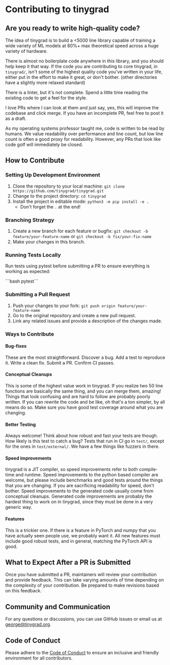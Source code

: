 # Contributing to tinygrad

## Are you ready to write high-quality code?

The idea of tinygrad is to build a <5000 line library capable of training a wide variety of ML models at 80%+ max theoretical speed across a huge variety of hardware.

There is almost no boilerplate code anywhere in this library, and you should help keep it that way. If the code you are contributing to core tinygrad, in `tinygrad/`, isn't some of the highest quality code you've written in your life, either put in the effort to make it great, or don't bother. (other directories have a slightly more relaxed standard)

There is a linter, but it's not complete. Spend a little time reading the existing code to get a feel for the style.

I love PRs where I can look at them and just say, yes, this will improve the codebase and click merge. If you have an incomplete PR, feel free to post it as a draft.

As my operating systems professor taught me, code is written to be read by humans. We value readability over performance and line count, but low line count is often a good proxy for readability. However, any PRs that look like code golf will immediately be closed.

## How to Contribute

### Setting Up Development Environment

1. Clone the repository to your local machine: `git clone https://github.com/tinygrad/tinygrad.git`
2. Change to the project directory: `cd tinygrad`
3. Install the project in editable mode: `python3 -m pip install -e .`
   - Don't forget the `.` at the end!

### Branching Strategy

1. Create a new branch for each feature or bugfix: `git checkout -b feature/your-feature-name` or `git checkout -b fix/your-fix-name`
2. Make your changes in this branch.

### Running Tests Locally

Run tests using pytest before submitting a PR to ensure everything is working as expected:

\`\`\`bash
pytest\`\`\`

### Submitting a Pull Request

1. Push your changes to your fork: `git push origin feature/your-feature-name`
2. Go to the original repository and create a new pull request.
3. Link any related issues and provide a description of the changes made.

### Ways to Contribute

#### Bug-fixes

These are the most straightforward. Discover a bug. Add a test to reproduce it. Write a clean fix. Submit a PR. Confirm CI passes.

#### Conceptual Cleanups

This is some of the highest value work in tinygrad. If you realize two 50 line functions are basically the same thing, and you can merge them, amazing! Things that look confusing and are hard to follow are probably poorly written. If you can rewrite the code and be like, oh that's a ton simpler, by all means do so. Make sure you have good test coverage around what you are changing.

#### Better Testing

Always welcome! Think about how robust and fast your tests are though. How likely is this test to catch a bug? Tests that run in CI go in `test/`, except for the ones in `test/external/`. We have a few things like fuzzers in there.

#### Speed improvements

tinygrad is a JIT compiler, so speed improvements refer to both compile-time and runtime. Speed improvements to the python based compiler are welcome, but please include benchmarks and good tests around the things that you are changing. If you are sacrificing readability for speed, don't bother. Speed improvements to the generated code usually come from conceptual cleanups. Generated code improvements are probably the hardest thing to work on in tinygrad, since they must be done in a very generic way.

#### Features

This is a trickier one. If there is a feature in PyTorch and numpy that you have actually seen people use, we probably want it. All new features must include good robust tests, and in general, matching the PyTorch API is good.

## What to Expect After a PR is Submitted

Once you have submitted a PR, maintainers will review your contribution and provide feedback. This can take varying amounts of time depending on the complexity of your contribution. Be prepared to make revisions based on this feedback.

## Community and Communication

For any questions or discussions, you can use GitHub issues or email us at george@tinygrad.org.

## Code of Conduct

Please adhere to the [Code of Conduct](/CODE_OF_CONDUCT.md) to ensure an inclusive and friendly environment for all contributors.

